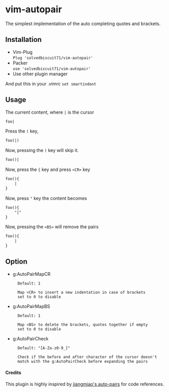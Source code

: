 # vim-autopair

The simplest implementation of the auto completing quotes and brackets.

## Installation

- Vim-Plug  
    `Plug 'solvedbiscuit71/vim-autopair'`
- Packer  
    `use 'solvedbiscuit71/vim-autopair'`
- Use other plugin manager

And put this in your .vimrc
`set smartindent`

## Usage

The current content, where `|` is the cursor

```txt
foo|
```

Press the `(` key,

```txt
foo(|)
```

Now, pressing the `)` key will skip it.
```txt
foo()|
```

Now, press the `{` key and press `<CR>` key

```txt
foo(){
    |
}
```

Now, press `"` key the content becomes

```txt
foo(){
    "|"
}
```

Now, pressing the `<BS>` will remove the pairs

```txt
foo(){
    |
}
```

## Option

- g:AutoPairMapCR

        Default: 1
        
        Map <CR> to insert a new indentation in case of brackets
        set to 0 to disable
- g:AutoPairMapBS

        Default: 1
        
        Map <BS> to delete the brackets, quotes together if empty
        set to 0 to disable
- g:AutoPairCheck

        Default: "[A-Za-z0-9_]"

        Check if the before and after character of the cursor doesn't
        match with the g:AutoPairCheck before expanding the pairs
        
#### Credits

This plugin is highly inspired by [jiangmiao's auto-pairs](https://github.com/jiangmiao/auto-pairs) 
for code references.
